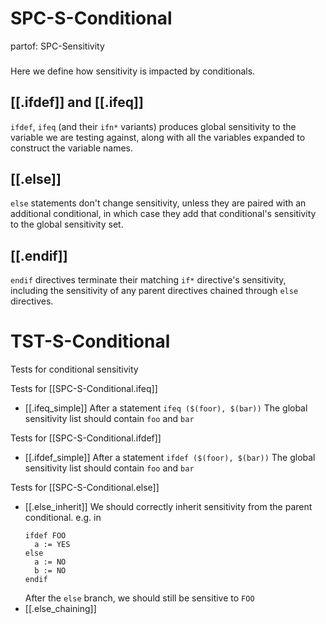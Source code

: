 # SPC-S-Conditional
partof: SPC-Sensitivity
###
Here we define how sensitivity is impacted by conditionals.

## [[.ifdef]] and [[.ifeq]]
`ifdef`, `ifeq` (and their `ifn*` variants)
produces global sensitivity to
the variable we are testing against,
along with all the variables expanded to
construct the variable names.

## [[.else]]
`else` statements don't change sensitivity,
unless they are paired with an additional conditional,
in which case they add that conditional's sensitivity
to the global sensitivity set.

## [[.endif]]
`endif` directives terminate their matching 
`if*` directive's sensitivity,
including the sensitivity of any parent directives
chained through `else` directives.


# TST-S-Conditional
Tests for conditional sensitivity

Tests for [[SPC-S-Conditional.ifeq]]
 - [[.ifeq_simple]] 
   After a statement
     `ifeq ($(foor), $(bar))`
   The global sensitivity list should contain `foo` and `bar`

Tests for [[SPC-S-Conditional.ifdef]]
 - [[.ifdef_simple]] 
   After a statement
     `ifdef ($(foor), $(bar))`
   The global sensitivity list should contain `foo` and `bar`

Tests for [[SPC-S-Conditional.else]]
  - [[.else_inherit]] We should correctly inherit sensitivity
    from the parent conditional.
    e.g. in 
    ```make
    ifdef FOO
      a := YES 
    else
      a := NO
      b := NO
    endif
    ```
    After the `else` branch, we should still be sensitive
    to `FOO`
  - [[.else_chaining]]